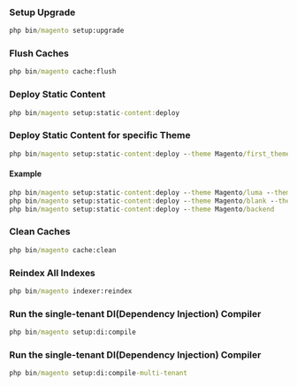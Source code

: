 ### Setup Upgrade
```cmd
php bin/magento setup:upgrade
```

### Flush Caches
```cmd
php bin/magento cache:flush
```

### Deploy Static Content
```cmd
php bin/magento setup:static-content:deploy
```

### Deploy Static Content for specific Theme
```cmd
php bin/magento setup:static-content:deploy --theme Magento/first_theme --theme Magento/second_theme
```
#### Example
```cmd
php bin/magento setup:static-content:deploy --theme Magento/luma --theme Magento/backend
php bin/magento setup:static-content:deploy --theme Magento/blank --theme Magento/luma
php bin/magento setup:static-content:deploy --theme Magento/backend
```

### Clean Caches
```cmd
php bin/magento cache:clean
```

### Reindex All Indexes
```cmd
php bin/magento indexer:reindex
```

### Run the single-tenant DI(Dependency Injection) Compiler
```cmd
php bin/magento setup:di:compile
```

### Run the single-tenant DI(Dependency Injection) Compiler
```cmd
php bin/magento setup:di:compile-multi-tenant
```
